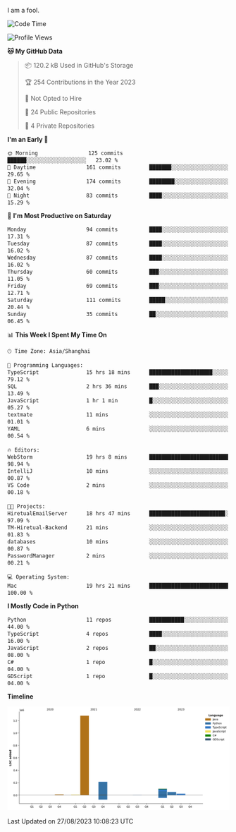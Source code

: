I am a fool.

<!--START_SECTION:waka-->
![Code Time](http://img.shields.io/badge/Code%20Time-644%20hrs%2032%20mins-blue)

![Profile Views](http://img.shields.io/badge/Profile%20Views-0-blue)

**🐱 My GitHub Data** 

> 📦 120.2 kB Used in GitHub's Storage 
 > 
> 🏆 254 Contributions in the Year 2023
 > 
> 🚫 Not Opted to Hire
 > 
> 📜 24 Public Repositories 
 > 
> 🔑 4 Private Repositories 
 > 
**I'm an Early 🐤** 

```text
🌞 Morning                125 commits         ██████░░░░░░░░░░░░░░░░░░░   23.02 % 
🌆 Daytime                161 commits         ███████░░░░░░░░░░░░░░░░░░   29.65 % 
🌃 Evening                174 commits         ████████░░░░░░░░░░░░░░░░░   32.04 % 
🌙 Night                  83 commits          ████░░░░░░░░░░░░░░░░░░░░░   15.29 % 
```
📅 **I'm Most Productive on Saturday** 

```text
Monday                   94 commits          ████░░░░░░░░░░░░░░░░░░░░░   17.31 % 
Tuesday                  87 commits          ████░░░░░░░░░░░░░░░░░░░░░   16.02 % 
Wednesday                87 commits          ████░░░░░░░░░░░░░░░░░░░░░   16.02 % 
Thursday                 60 commits          ███░░░░░░░░░░░░░░░░░░░░░░   11.05 % 
Friday                   69 commits          ███░░░░░░░░░░░░░░░░░░░░░░   12.71 % 
Saturday                 111 commits         █████░░░░░░░░░░░░░░░░░░░░   20.44 % 
Sunday                   35 commits          ██░░░░░░░░░░░░░░░░░░░░░░░   06.45 % 
```


📊 **This Week I Spent My Time On** 

```text
🕑︎ Time Zone: Asia/Shanghai

💬 Programming Languages: 
TypeScript               15 hrs 18 mins      ████████████████████░░░░░   79.12 % 
SQL                      2 hrs 36 mins       ███░░░░░░░░░░░░░░░░░░░░░░   13.49 % 
JavaScript               1 hr 1 min          █░░░░░░░░░░░░░░░░░░░░░░░░   05.27 % 
textmate                 11 mins             ░░░░░░░░░░░░░░░░░░░░░░░░░   01.01 % 
YAML                     6 mins              ░░░░░░░░░░░░░░░░░░░░░░░░░   00.54 % 

🔥 Editors: 
WebStorm                 19 hrs 8 mins       █████████████████████████   98.94 % 
IntelliJ                 10 mins             ░░░░░░░░░░░░░░░░░░░░░░░░░   00.87 % 
VS Code                  2 mins              ░░░░░░░░░░░░░░░░░░░░░░░░░   00.18 % 

🐱‍💻 Projects: 
HiretualEmailServer      18 hrs 47 mins      ████████████████████████░   97.09 % 
TM-Hiretual-Backend      21 mins             ░░░░░░░░░░░░░░░░░░░░░░░░░   01.83 % 
databases                10 mins             ░░░░░░░░░░░░░░░░░░░░░░░░░   00.87 % 
PasswordManager          2 mins              ░░░░░░░░░░░░░░░░░░░░░░░░░   00.21 % 

💻 Operating System: 
Mac                      19 hrs 21 mins      █████████████████████████   100.00 % 
```

**I Mostly Code in Python** 

```text
Python                   11 repos            ███████████░░░░░░░░░░░░░░   44.00 % 
TypeScript               4 repos             ████░░░░░░░░░░░░░░░░░░░░░   16.00 % 
JavaScript               2 repos             ██░░░░░░░░░░░░░░░░░░░░░░░   08.00 % 
C#                       1 repo              █░░░░░░░░░░░░░░░░░░░░░░░░   04.00 % 
GDScript                 1 repo              █░░░░░░░░░░░░░░░░░░░░░░░░   04.00 % 
```



**Timeline**

![Lines of Code chart](https://raw.githubusercontent.com/VeejaLiu/VeejaLiu/master/assets/bar_graph.png)


 Last Updated on 27/08/2023 10:08:23 UTC
<!--END_SECTION:waka-->
